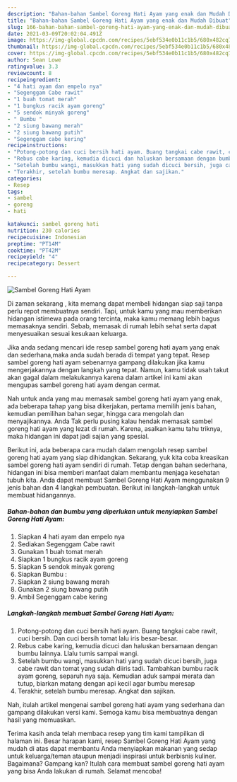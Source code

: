 ```yaml
---
description: "Bahan-bahan Sambel Goreng Hati Ayam yang enak dan Mudah Dibuat"
title: "Bahan-bahan Sambel Goreng Hati Ayam yang enak dan Mudah Dibuat"
slug: 166-bahan-bahan-sambel-goreng-hati-ayam-yang-enak-dan-mudah-dibuat
date: 2021-03-09T20:02:04.491Z
image: https://img-global.cpcdn.com/recipes/5ebf534e0b11c1b5/680x482cq70/sambel-goreng-hati-ayam-foto-resep-utama.jpg
thumbnail: https://img-global.cpcdn.com/recipes/5ebf534e0b11c1b5/680x482cq70/sambel-goreng-hati-ayam-foto-resep-utama.jpg
cover: https://img-global.cpcdn.com/recipes/5ebf534e0b11c1b5/680x482cq70/sambel-goreng-hati-ayam-foto-resep-utama.jpg
author: Sean Lowe
ratingvalue: 3.3
reviewcount: 8
recipeingredient:
- "4 hati ayam dan empelo nya"
- "Segenggam Cabe rawit"
- "1 buah tomat merah"
- "1 bungkus racik ayam goreng"
- "5 sendok minyak goreng"
- " Bumbu "
- "2 siung bawang merah"
- "2 siung bawang putih"
- "Segenggam cabe kering"
recipeinstructions:
- "Potong-potong dan cuci bersih hati ayam. Buang tangkai cabe rawit, cuci bersih. Dan cuci bersih tomat lalu iris besar-besar."
- "Rebus cabe karing, kemudia dicuci dan haluskan bersamaan dengan bumbu lainnya. Llalu tumis sampai wangi."
- "Setelah bumbu wangi, masukkan hati yang sudah dicuci bersih, juga cabe rawit dan tomat yang sudah diiris tadi. Tambahkan bumbu racik ayam goreng, separuh nya saja. Kemudian aduk sampai merata dan tutup, biarkan matang dengan api kecil agar bumbu meresap"
- "Terakhir, setelah bumbu meresap. Angkat dan sajikan."
categories:
- Resep
tags:
- sambel
- goreng
- hati

katakunci: sambel goreng hati 
nutrition: 230 calories
recipecuisine: Indonesian
preptime: "PT14M"
cooktime: "PT42M"
recipeyield: "4"
recipecategory: Dessert

---
```



![Sambel Goreng Hati Ayam](https://img-global.cpcdn.com/recipes/5ebf534e0b11c1b5/680x482cq70/sambel-goreng-hati-ayam-foto-resep-utama.jpg)

Di zaman  sekarang , kita memang dapat membeli hidangan siap saji tanpa perlu repot membuatnya sendiri. Tapi, untuk kamu yang mau memberikan hidangan istimewa pada orang tercinta, maka kamu memang lebih bagus memasaknya sendiri. Sebab, memasak di rumah lebih sehat serta dapat menyesuaikan sesuai kesukaan keluarga.

Jika anda sedang mencari ide resep sambel goreng hati ayam yang enak dan sederhana,maka anda sudah berada di tempat yang tepat. Resep sambel goreng hati ayam  sebenarnya gampang dilakukan jika kamu mengerjakannya dengan langkah yang tepat. Namun, kamu tidak usah takut akan gagal dalam melakukannya 
karena dalam artikel ini kami akan mengupas sambel goreng hati ayam dengan cermat.  



Nah untuk anda yang mau memasak sambel goreng hati ayam yang enak, ada beberapa tahap yang bisa dikerjakan, pertama memilih jenis bahan, kemudian pemilihan bahan segar, hingga cara mengolah dan menyajikannya. Anda Tak perlu pusing kalau hendak memasak sambel goreng hati ayam yang lezat di rumah. Karena, asalkan kamu  tahu triknya, maka hidangan ini dapat jadi sajian yang spesial.

Berikut ini, ada beberapa cara mudah dalam mengolah resep sambel goreng hati ayam yang siap dihidangkan. Sekarang, yuk kita coba kreasikan sambel goreng hati ayam sendiri di rumah. Tetap dengan bahan sederhana, hidangan ini bisa memberi manfaat dalam membantu menjaga kesehatan tubuh kita. Anda dapat membuat Sambel Goreng Hati Ayam menggunakan 9 jenis bahan dan 4 langkah pembuatan. Berikut ini langkah-langkah untuk membuat hidangannya.

<!--inarticleads1-->

##### Bahan-bahan dan bumbu yang diperlukan untuk menyiapkan Sambel Goreng Hati Ayam:

1. Siapkan 4 hati ayam dan empelo nya
1. Sediakan Segenggam Cabe rawit
1. Gunakan 1 buah tomat merah
1. Siapkan 1 bungkus racik ayam goreng
1. Siapkan 5 sendok minyak goreng
1. Siapkan  Bumbu :
1. Siapkan 2 siung bawang merah
1. Gunakan 2 siung bawang putih
1. Ambil Segenggam cabe kering




<!--inarticleads2-->

##### Langkah-langkah membuat Sambel Goreng Hati Ayam:

1. Potong-potong dan cuci bersih hati ayam. Buang tangkai cabe rawit, cuci bersih. Dan cuci bersih tomat lalu iris besar-besar.
1. Rebus cabe karing, kemudia dicuci dan haluskan bersamaan dengan bumbu lainnya. Llalu tumis sampai wangi.
1. Setelah bumbu wangi, masukkan hati yang sudah dicuci bersih, juga cabe rawit dan tomat yang sudah diiris tadi. Tambahkan bumbu racik ayam goreng, separuh nya saja. Kemudian aduk sampai merata dan tutup, biarkan matang dengan api kecil agar bumbu meresap
1. Terakhir, setelah bumbu meresap. Angkat dan sajikan.




Nah, itulah artikel mengenai  sambel goreng hati ayam  yang sederhana dan gampang dilakukan versi kami. Semoga kamu bisa membuatnya dengan hasil yang memuaskan. 

Terima kasih anda telah membaca resep yang tim kami tampilkan di halaman ini. Besar harapan kami, resep  Sambel Goreng Hati Ayam yang mudah di atas dapat membantu Anda menyiapkan makanan yang sedap untuk keluarga/teman ataupun menjadi inspirasi untuk berbisnis kuliner. Bagaimana? Gampang kan? Itulah cara membuat sambel goreng hati ayam yang bisa Anda lakukan di rumah. Selamat mencoba!

